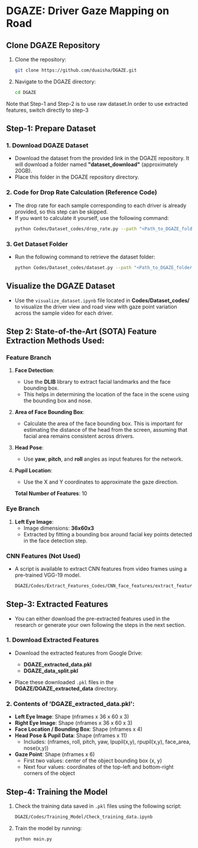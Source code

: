 # DGAZE: Driver Gaze Mapping on Road

## Clone DGAZE Repository
1. Clone the repository:
   ```bash
   git clone https://github.com/duaisha/DGAZE.git
   ```
2. Navigate to the DGAZE directory:
   ```bash
   cd DGAZE
   ```

Note that Step-1 and Step-2 is to use raw dataset.In order to use extracted features, switch directly to step-3

## Step-1: Prepare Dataset

### 1. Download DGAZE Dataset
- Download the dataset from the provided link in the DGAZE repository. It will download a folder named **"dataset_download"** (approximately 20GB).
- Place this folder in the DGAZE repository directory.

### 2. Code for Drop Rate Calculation (Reference Code)
- The drop rate for each sample corresponding to each driver is already provided, so this step can be skipped.
- If you want to calculate it yourself, use the following command:
   ```bash
   python Codes/Dataset_codes/drop_rate.py --path "<Path_to_DGAZE_folder>"
   ```

### 3. Get Dataset Folder
- Run the following command to retrieve the dataset folder:
   ```bash
   python Codes/Dataset_codes/dataset.py --path "<Path_to_DGAZE_folder>"
   ```

## Visualize the DGAZE Dataset
- Use the `visualize_dataset.ipynb` file located in **Codes/Dataset_codes/** to visualize the driver view and road view with gaze point variation across the sample video for each driver.

## Step 2: State-of-the-Art (SOTA) Feature Extraction Methods Used:

### Feature Branch
1. **Face Detection**:
   - Use the **DLIB** library to extract facial landmarks and the face bounding box.
   - This helps in determining the location of the face in the scene using the bounding box and nose.

2. **Area of Face Bounding Box**:
   - Calculate the area of the face bounding box. This is important for estimating the distance of the head from the screen, assuming that facial area remains consistent across drivers.

3. **Head Pose**:
   - Use **yaw**, **pitch**, and **roll** angles as input features for the network.

4. **Pupil Location**:
   - Use the X and Y coordinates to approximate the gaze direction.

   **Total Number of Features**: 10

### Eye Branch
1. **Left Eye Image**:
   - Image dimensions: **36x60x3**
   - Extracted by fitting a bounding box around facial key points detected in the face detection step.

### CNN Features (Not Used)
- A script is available to extract CNN features from video frames using a pre-trained VGG-19 model.
   ```bash
   DGAZE/Codes/Extract_Features_Codes/CNN_face_features/extract_features.sh
   ```

## Step-3: Extracted Features
- You can either download the pre-extracted features used in the research or generate your own following the steps in the next section.

### 1. Download Extracted Features
- Download the extracted features from Google Drive:
   - **DGAZE_extracted_data.pkl**
   - **DGAZE_data_split.pkl**

- Place these downloaded `.pkl` files in the **DGAZE/DGAZE_extracted_data** directory.

### 2. Contents of 'DGAZE_extracted_data.pkl':
   - **Left Eye Image**: Shape (nframes x 36 x 60 x 3)
   - **Right Eye Image**: Shape (nframes x 36 x 60 x 3)
   - **Face Location / Bounding Box**: Shape (nframes x 4)
   - **Head Pose & Pupil Data**: Shape (nframes x 11)
     - Includes: (nframes, roll, pitch, yaw, lpupil(x,y), rpupil(x,y), face_area, nose(x,y))
   - **Gaze Point**: Shape (nframes x 6)
     - First two values: center of the object bounding box (x, y)
     - Next four values: coordinates of the top-left and bottom-right corners of the object



## Step-4: Training the Model
1. Check the training data saved in `.pkl` files using the following script:
   ```bash
   DGAZE/Codes/Training_Model/Check_training_data.ipynb
   ```
2. Train the model by running:
   ```bash
   python main.py
   ```
```

